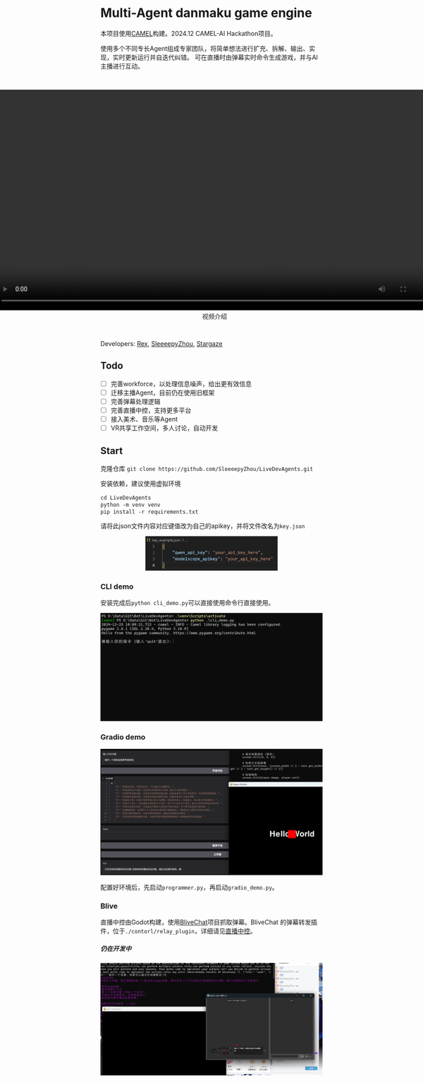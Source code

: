 # Multi-Agent danmaku game engine

本项目使用[CAMEL](https://github.com/camel-ai/camel)构建。2024.12 CAMEL-AI Hackathon项目。

使用多个不同专长Agent组成专家团队，将简单想法进行扩充、拆解、输出、实现，实时更新运行并自迭代纠错。
可在直播时由弹幕实时命令生成游戏，并与AI主播进行互动。

<div style="text-align: center; display: flex; justify-content: center; align-items: center;">
  <div>
    <img src="./assets/live1.jpg" height="500">
    <figcaption>直播画面</figcaption>
  </div>
  <div>
    <video height="500" controls>
      <source src="https://sns-video-bd.xhscdn.com/stream/79/110/4/01e76ae9002da1340103700393f9c05aff_4.mp4" type="video/mp4">
    </video>
    <figcaption>视频介绍</figcaption>
  </div>
</div>


Developers: [Rex](https://space.bilibili.com/24628962/), [SleeeepyZhou](https://space.bilibili.com/360375877), [Stargaze](https://space.bilibili.com/453898404)

## Todo

- [ ] 完善workforce，以处理信息噪声，给出更有效信息
- [ ] 迁移主播Agent，目前仍在使用旧框架
- [ ] 完善弹幕处理逻辑
- [ ] 完善直播中控，支持更多平台
- [ ] 接入美术、音乐等Agent
- [ ] VR共享工作空间，多人讨论，自动开发

## Start

克隆仓库
`git clone https://github.com/SleeeepyZhou/LiveDevAgents.git`

安装依赖，建议使用虚拟环境
```
cd LiveDevAgents
python -m venv venv
pip install -r requirements.txt
```

请将此json文件内容对应键值改为自己的apikey，并将文件改名为`key.json`

<div style="text-align: center;">
  <img src="./assets/key_example.png" width="300">
</div>

### CLI demo

安装完成后`python cli_demo.py`可以直接使用命令行直接使用。

<div style="text-align: center;">
  <img src="./assets/cli_demo.png" width="600">
</div>

### Gradio demo

<div style="text-align: center;">
  <img src="./assets/gradio_demo.png" width="600">
</div>

配置好环境后，先启动`programmer.py`，再启动`gradio_demo.py`。

### Blive

直播中控由Godot构建，使用[BliveChat](https://github.com/xfgryujk/blivechat)项目抓取弹幕。BliveChat 的弹幕转发插件，位于`./contorl/relay_plugin`，详细请见[直播中控](./contorl/readme.md)。

##### 仍在开发中

<div style="text-align: center;">
  <img src="./assets/live.png" width="600">
</div>